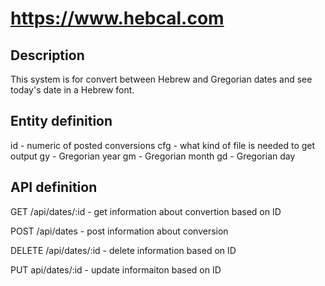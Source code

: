# https://www.hebcal.com

## Description
This system is for convert between Hebrew and Gregorian dates and see today's date in a Hebrew font.

## Entity definition

id - numeric of posted conversions
cfg - what kind of file is needed to get output
gy - Gregorian year
gm - Gregorian month
gd - Gregorian day

## API definition

GET /api/dates/:id - get information about convertion based on ID

POST /api/dates - post information about conversion

DELETE /api/dates/:id - delete information based on ID

PUT api/dates/:id - update informaiton based on ID



